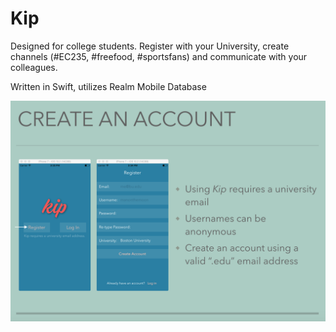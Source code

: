 # Kip
Designed for college students. Register with your University, create channels (#EC235, #freefood, #sportsfans) and communicate with your colleagues.

Written in Swift, utilizes Realm Mobile Database


![alt text](https://raw.githubusercontent.com/kishan89/Kip/master/screenshots/accounts.png)
